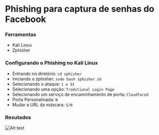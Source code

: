 # Phishing para captura de senhas do Facebook

### Ferramentas

- Kali Linux
- Zphisher

### Configurando o Phishing no Kali Linux

- Entrando no diretório: ``` cd zphisher ```
- Iniciando o zphisher: ``` sudo bash zphisher.sh ```
- Selecionando o ataque: ``` 1 a 33 ```
- Selecionando uma opção: ``` Traditional Login Page ```
- Selecionando um serviço de encaminhamento de porta: ```Cloudfared ```
- Porta Personalinada: ``` N ```
- Mudar a URL da máscara: ``` S/N ```

### Resutados

![Alt text](./capturasenha.png "Optional title")
